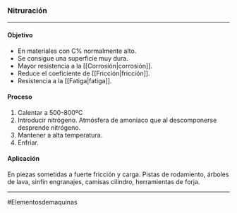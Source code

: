 ### Nitruración
---
#### Objetivo
- En materiales con C% normalmente alto.
- Se consigue una superficie muy dura.
- Mayor resistencia a la [[Corrosión|corrosión]].
- Reduce el coeficiente de [[Fricción|fricción]].
- Resistencia a la [[Fatiga|fatiga]].

#### Proceso
1. Calentar a 500-800ºC
2. Introducir nitrógeno. Atmósfera de amoniaco que al descomponerse desprende nitrógeno.
3. Mantener a alta temperatura.
4. Enfriar.

#### Aplicación
En piezas sometidas a fuerte fricción y carga.
Pistas de rodamiento, árboles de lava, sinfín engranajes, camisas cilindro, herramientas de forja.

---
#Elementosdemaquinas 